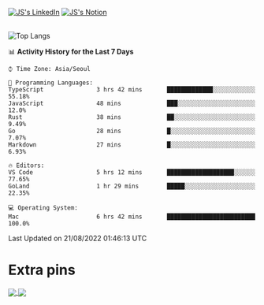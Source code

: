 
[![JS's LinkedIn](https://img.shields.io/badge/LinkedIn-blue?style=for-the-badge&logo=linkedin)](https://www.linkedin.com/in/jaeseung-lee-5a2a32139/) 
[![JS's Notion](https://img.shields.io/badge/Notion-black?style=for-the-badge&logo=notion)](https://bit.ly/ljswiki1) <br><br>
<!-- ![JS's GitHub stats](https://github-readme-stats-lemon-five.vercel.app/api?username=tkxkd0159&hide=contribs,prs,stars,issues&show_icons=true&theme=react&include_all_commits=true)   -->
![Top Langs](https://github-readme-stats-lemon-five.vercel.app/api/top-langs/?username=tkxkd0159&layout=compact&hide=jupyter%20notebook,scss,html,css&langs_count=10)  


<!--START_SECTION:waka-->
📊 **Activity History for the Last 7 Days** 

```text
⌚︎ Time Zone: Asia/Seoul

💬 Programming Languages: 
TypeScript               3 hrs 42 mins       █████████████░░░░░░░░░░░░   55.18% 
JavaScript               48 mins             ███░░░░░░░░░░░░░░░░░░░░░░   12.0% 
Rust                     38 mins             ██░░░░░░░░░░░░░░░░░░░░░░░   9.49% 
Go                       28 mins             █░░░░░░░░░░░░░░░░░░░░░░░░   7.07% 
Markdown                 27 mins             █░░░░░░░░░░░░░░░░░░░░░░░░   6.93%

🔥 Editors: 
VS Code                  5 hrs 12 mins       ███████████████████░░░░░░   77.65% 
GoLand                   1 hr 29 mins        █████░░░░░░░░░░░░░░░░░░░░   22.35%

💻 Operating System: 
Mac                      6 hrs 42 mins       █████████████████████████   100.0%

```


 Last Updated on 21/08/2022 01:46:13 UTC
<!--END_SECTION:waka-->

# Extra pins
<a href="https://github.com/tkxkd0159/tkxkd0159.github.io">
  <img align="center" src="https://github-readme-stats-lemon-five.vercel.app/api/pin/?username=tkxkd0159&repo=nft-card-game&theme=react" />
</a>
<a href="https://github.com/tkxkd0159/dsalgo">
  <img align="center" src="https://github-readme-stats-lemon-five.vercel.app/api/pin/?username=tkxkd0159&repo=dsalgo&theme=react" />
</a>

<!---
- 🔭 I’m currently working on ...
- 🌱 I’m currently learning blockchain and distributed network
- 👯 I’m looking to collaborate on ...
- 🤔 I’m looking for help with ...
- 💬 Ask me about ...
- 📫 How to reach me: ...
- 😄 Pronouns: ...
- ⚡ Fun fact: ...
-->
